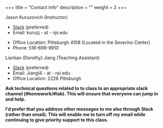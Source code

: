 +++
title = "Contact Info"
description = ""
weight = 2
+++

Jason Kuruzovich (Instructor)

  - [Slack](@jason_kuruzovich) (preferred)
  - Email: kuruzj - at - rpi.edu
  * Office Location: Pittsburgh 4108 (Located in the Severino Center)
  * Phone: 518-698-9910


Lianlian (Dorothy) Jiang  (Teaching Assistant)

  * [Slack](@Lianlian_Jiang) (preferred)
  * Email: Jiangl4 - at - rpi.edu
  * Office Location: 2226 Pittsburgh

**Ask technical questions related to to class to an appropriate slack channel (#homework/#lab). This will ensure that everyone can jump in and help.**

**I'd prefer that you address other messages to me also through Slack (rather than email).  This will enable me to turn off my email while continuing to give priority support to this class.**
